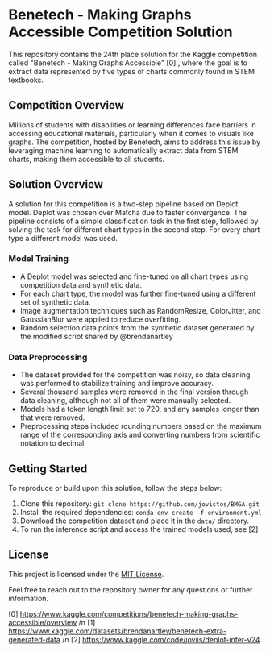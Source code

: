 
# Benetech - Making Graphs Accessible Competition Solution

This repository contains the 24th place solution for the Kaggle competition called "Benetech - Making Graphs Accessible" [0] , where the goal is to extract data represented by five types of charts commonly found in STEM textbooks.

## Competition Overview

Millions of students with disabilities or learning differences face barriers in accessing educational materials, particularly when it comes to visuals like graphs. The competition, hosted by Benetech, aims to address this issue by leveraging machine learning to automatically extract data from STEM charts, making them accessible to all students.

## Solution Overview

A solution for this competition is a two-step pipeline based on Deplot model. Deplot was chosen over Matcha due to faster convergence. The pipeline consists of a simple classification task in the first step, followed by solving the task for different chart types in the second step. For every chart type a different model was used.

### Model Training

- A Deplot model was selected and fine-tuned on all chart types using competition data and synthetic data.
- For each chart type, the model was further fine-tuned using a different set of synthetic data.
- Image augmentation techniques such as RandomResize, ColorJitter, and GaussianBlur were applied to reduce overfitting.
- Random selection data points from the synthetic dataset generated by the modified script shared by @brendanartley 

### Data Preprocessing

- The dataset provided for the competition was noisy, so data cleaning was performed to stabilize training and improve accuracy.
- Several thousand samples were removed in the final version through data cleaning, although not all of them were manually selected.
- Models had a token length limit set to 720, and any samples longer than that were removed.
- Preprocessing steps included rounding numbers based on the maximum range of the corresponding axis and converting numbers from scientific notation to decimal.


## Getting Started

To reproduce or build upon this solution, follow the steps below:

1. Clone this repository: `git clone https://github.com/jovistos/BMGA.git`
2. Install the required dependencies: `conda env create -f environment.yml`
3. Download the competition dataset and place it in the `data/` directory.
4. To run the inference script and access the trained models used, see [2]


## License

This project is licensed under the [MIT License](LICENSE).

Feel free to reach out to the repository owner for any questions or further information.

[0] https://www.kaggle.com/competitions/benetech-making-graphs-accessible/overview /n
[1] https://www.kaggle.com/datasets/brendanartley/benetech-extra-generated-data /n
[2] https://www.kaggle.com/code/joviis/deplot-infer-v24

